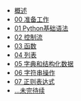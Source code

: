 <!-- docs/_sidebar.md -->

<div class="sidebar-content">

* [概述](/?id=概述)
* [00 准备工作](/python/python-prepare.md)
* [01 Python基础语法](/python/python-basic.md)
* [02 控制流](/python/python-control_flow.md)
* [03 函数](/python/python-function.md)
* [04 列表](/python/python-list.md)
* [05 字典和结构化数据](/python/python-dictionary.md)
* [06 字符串操作](/python/python-string.md)
* [07 正则表达式](/python/python-regex.md)
* [...未完待续](#)

<div>